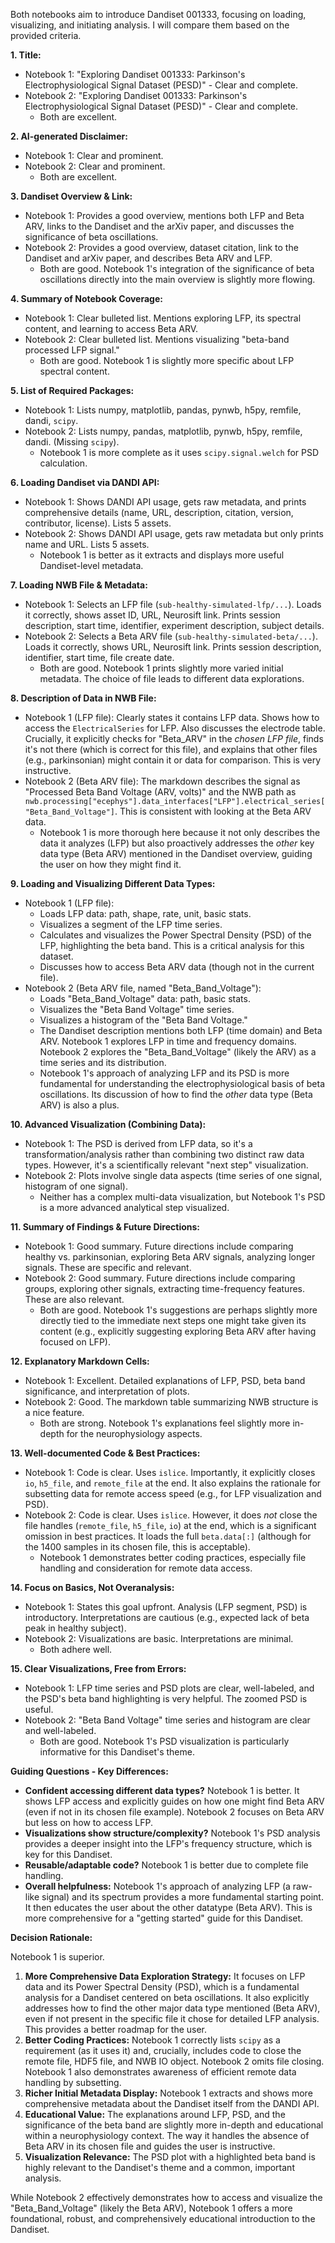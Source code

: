 Both notebooks aim to introduce Dandiset 001333, focusing on loading, visualizing, and initiating analysis. I will compare them based on the provided criteria.

**1. Title:**
*   Notebook 1: "Exploring Dandiset 001333: Parkinson's Electrophysiological Signal Dataset (PESD)" - Clear and complete.
*   Notebook 2: "Exploring Dandiset 001333: Parkinson's Electrophysiological Signal Dataset (PESD)" - Clear and complete.
    *   Both are excellent.

**2. AI-generated Disclaimer:**
*   Notebook 1: Clear and prominent.
*   Notebook 2: Clear and prominent.
    *   Both are excellent.

**3. Dandiset Overview & Link:**
*   Notebook 1: Provides a good overview, mentions both LFP and Beta ARV, links to the Dandiset and the arXiv paper, and discusses the significance of beta oscillations.
*   Notebook 2: Provides a good overview, dataset citation, link to the Dandiset and arXiv paper, and describes Beta ARV and LFP.
    *   Both are good. Notebook 1's integration of the significance of beta oscillations directly into the main overview is slightly more flowing.

**4. Summary of Notebook Coverage:**
*   Notebook 1: Clear bulleted list. Mentions exploring LFP, its spectral content, and learning to access Beta ARV.
*   Notebook 2: Clear bulleted list. Mentions visualizing "beta-band processed LFP signal."
    *   Both are good. Notebook 1 is slightly more specific about LFP spectral content.

**5. List of Required Packages:**
*   Notebook 1: Lists numpy, matplotlib, pandas, pynwb, h5py, remfile, dandi, `scipy`.
*   Notebook 2: Lists numpy, pandas, matplotlib, pynwb, h5py, remfile, dandi. (Missing `scipy`).
    *   Notebook 1 is more complete as it uses `scipy.signal.welch` for PSD calculation.

**6. Loading Dandiset via DANDI API:**
*   Notebook 1: Shows DANDI API usage, gets raw metadata, and prints comprehensive details (name, URL, description, citation, version, contributor, license). Lists 5 assets.
*   Notebook 2: Shows DANDI API usage, gets raw metadata but only prints name and URL. Lists 5 assets.
    *   Notebook 1 is better as it extracts and displays more useful Dandiset-level metadata.

**7. Loading NWB File & Metadata:**
*   Notebook 1: Selects an LFP file (`sub-healthy-simulated-lfp/...`). Loads it correctly, shows asset ID, URL, Neurosift link. Prints session description, start time, identifier, experiment description, subject details.
*   Notebook 2: Selects a Beta ARV file (`sub-healthy-simulated-beta/...`). Loads it correctly, shows URL, Neurosift link. Prints session description, identifier, start time, file create date.
    *   Both are good. Notebook 1 prints slightly more varied initial metadata. The choice of file leads to different data explorations.

**8. Description of Data in NWB File:**
*   Notebook 1 (LFP file): Clearly states it contains LFP data. Shows how to access the `ElectricalSeries` for LFP. Also discusses the electrode table. Crucially, it explicitly checks for "Beta_ARV" in the *chosen LFP file*, finds it's not there (which is correct for this file), and explains that other files (e.g., parkinsonian) might contain it or data for comparison. This is very instructive.
*   Notebook 2 (Beta ARV file): The markdown describes the signal as "Processed Beta Band Voltage (ARV, volts)" and the NWB path as `nwb.processing["ecephys"].data_interfaces["LFP"].electrical_series["Beta_Band_Voltage"]`. This is consistent with looking at the Beta ARV data.
    *   Notebook 1 is more thorough here because it not only describes the data it analyzes (LFP) but also proactively addresses the *other* key data type (Beta ARV) mentioned in the Dandiset overview, guiding the user on how they might find it.

**9. Loading and Visualizing Different Data Types:**
*   Notebook 1 (LFP file):
    *   Loads LFP data: path, shape, rate, unit, basic stats.
    *   Visualizes a segment of the LFP time series.
    *   Calculates and visualizes the Power Spectral Density (PSD) of the LFP, highlighting the beta band. This is a critical analysis for this dataset.
    *   Discusses how to access Beta ARV data (though not in the current file).
*   Notebook 2 (Beta ARV file, named "Beta_Band_Voltage"):
    *   Loads "Beta_Band_Voltage" data: path, basic stats.
    *   Visualizes the "Beta Band Voltage" time series.
    *   Visualizes a histogram of the "Beta Band Voltage."
    *   The Dandiset description mentions both LFP (time domain) and Beta ARV. Notebook 1 explores LFP in time and frequency domains. Notebook 2 explores the "Beta_Band_Voltage" (likely the ARV) as a time series and its distribution.
    *   Notebook 1's approach of analyzing LFP and its PSD is more fundamental for understanding the electrophysiological basis of beta oscillations. Its discussion of how to find the *other* data type (Beta ARV) is also a plus.

**10. Advanced Visualization (Combining Data):**
*   Notebook 1: The PSD is derived from LFP data, so it's a transformation/analysis rather than combining two distinct raw data types. However, it's a scientifically relevant "next step" visualization.
*   Notebook 2: Plots involve single data aspects (time series of one signal, histogram of one signal).
    *   Neither has a complex multi-data visualization, but Notebook 1's PSD is a more advanced analytical step visualized.

**11. Summary of Findings & Future Directions:**
*   Notebook 1: Good summary. Future directions include comparing healthy vs. parkinsonian, exploring Beta ARV signals, analyzing longer signals. These are specific and relevant.
*   Notebook 2: Good summary. Future directions include comparing groups, exploring other signals, extracting time-frequency features. These are also relevant.
    *   Both are good. Notebook 1's suggestions are perhaps slightly more directly tied to the immediate next steps one might take given its content (e.g., explicitly suggesting exploring Beta ARV after having focused on LFP).

**12. Explanatory Markdown Cells:**
*   Notebook 1: Excellent. Detailed explanations of LFP, PSD, beta band significance, and interpretation of plots.
*   Notebook 2: Good. The markdown table summarizing NWB structure is a nice feature.
    *   Both are strong. Notebook 1's explanations feel slightly more in-depth for the neurophysiology aspects.

**13. Well-documented Code & Best Practices:**
*   Notebook 1: Code is clear. Uses `islice`. Importantly, it explicitly closes `io`, `h5_file`, and `remote_file` at the end. It also explains the rationale for subsetting data for remote access speed (e.g., for LFP visualization and PSD).
*   Notebook 2: Code is clear. Uses `islice`. However, it does *not* close the file handles (`remote_file`, `h5_file`, `io`) at the end, which is a significant omission in best practices. It loads the full `beta.data[:]` (although for the 1400 samples in its chosen file, this is acceptable).
    *   Notebook 1 demonstrates better coding practices, especially file handling and consideration for remote data access.

**14. Focus on Basics, Not Overanalysis:**
*   Notebook 1: States this goal upfront. Analysis (LFP segment, PSD) is introductory. Interpretations are cautious (e.g., expected lack of beta peak in healthy subject).
*   Notebook 2: Visualizations are basic. Interpretations are minimal.
    *   Both adhere well.

**15. Clear Visualizations, Free from Errors:**
*   Notebook 1: LFP time series and PSD plots are clear, well-labeled, and the PSD's beta band highlighting is very helpful. The zoomed PSD is useful.
*   Notebook 2: "Beta Band Voltage" time series and histogram are clear and well-labeled.
    *   Both are good. Notebook 1's PSD visualization is particularly informative for this Dandiset's theme.

**Guiding Questions - Key Differences:**

*   **Confident accessing different data types?** Notebook 1 is better. It shows LFP access and explicitly guides on how one might find Beta ARV (even if not in its chosen file example). Notebook 2 focuses on Beta ARV but less on how to access LFP.
*   **Visualizations show structure/complexity?** Notebook 1's PSD analysis provides a deeper insight into the LFP's frequency structure, which is key for this Dandiset.
*   **Reusable/adaptable code?** Notebook 1 is better due to complete file handling.
*   **Overall helpfulness:** Notebook 1's approach of analyzing LFP (a raw-like signal) and its spectrum provides a more fundamental starting point. It then educates the user about the other datatype (Beta ARV). This is more comprehensive for a "getting started" guide for this Dandiset.

**Decision Rationale:**

Notebook 1 is superior.
1.  **More Comprehensive Data Exploration Strategy:** It focuses on LFP data and its Power Spectral Density (PSD), which is a fundamental analysis for a Dandiset centered on beta oscillations. It also explicitly addresses how to find the other major data type mentioned (Beta ARV), even if not present in the specific file it chose for detailed LFP analysis. This provides a better roadmap for the user.
2.  **Better Coding Practices:** Notebook 1 correctly lists `scipy` as a requirement (as it uses it) and, crucially, includes code to close the remote file, HDF5 file, and NWB IO object. Notebook 2 omits file closing. Notebook 1 also demonstrates awareness of efficient remote data handling by subsetting.
3.  **Richer Initial Metadata Display:** Notebook 1 extracts and shows more comprehensive metadata about the Dandiset itself from the DANDI API.
4.  **Educational Value:** The explanations around LFP, PSD, and the significance of the beta band are slightly more in-depth and educational within a neurophysiology context. The way it handles the absence of Beta ARV in its chosen file and guides the user is instructive.
5.  **Visualization Relevance:** The PSD plot with a highlighted beta band is highly relevant to the Dandiset's theme and a common, important analysis.

While Notebook 2 effectively demonstrates how to access and visualize the "Beta_Band_Voltage" (likely the Beta ARV), Notebook 1 offers a more foundational, robust, and comprehensively educational introduction to the Dandiset.